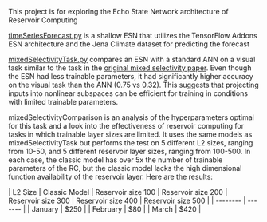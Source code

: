 This project is for exploring the Echo State Network architecture of Reservoir Computing

[timeSeriesForecast.py](timeSeriesForecast.py) is a shallow ESN that utilizes the TensorFlow Addons ESN architecture and the Jena Climate dataset for predicting the forecast 

[mixedSelectivityTask.py](mixedSelectivityTask.py) compares an ESN with a standard ANN on a visual task similar to the task in the [original mixed selectivity paper](https://www.nature.com/articles/nature12160). Even though the ESN had less trainable parameters, it had significantly higher accuracy on the visual task than the ANN (0.75 vs 0.32). This suggests that projecting inputs into nonlinear subspaces can be efficient for training in conditions with limited trainable parameters. 

mixedSelectivityComparison is an analysis of the hyperparameters optimal for this task and a look into the effectiveness of reservoir computing for tasks in which trainable layer sizes are limited. It uses the same models as mixedSelectivityTask but performs the test on 5 different L2 sizes, ranging from 10-50, and 5 different reservoir layer sizes, ranging from 100-500. In each case, the classic model has over 5x the number of trainable parameters of the RC, but the classic model lacks the high dimensional function availability of the reservoir layer. Here are the results:

| L2 Size    | Classic Model | Reservoir size 100 | Reservoir size 200 | Reservoir size 300 | Reservoir size 400 | Reservoir size 500 |
| -------- | ------- | 
| January  | $250    |
| February | $80     |
| March    | $420    |
